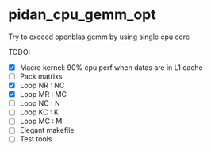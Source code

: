 # pidan_cpu_gemm_opt
Try to exceed openblas gemm by using single cpu core

TODO:  
- [x] Macro kernel: 90% cpu perf when datas are in L1 cache
- [ ] Pack matrixs
- [x] Loop NR : NC
- [x] Loop MR : MC
- [ ] Loop NC : N
- [ ] Loop KC : K
- [ ] Loop MC : M
- [ ] Elegant makefile 
- [ ] Test tools
